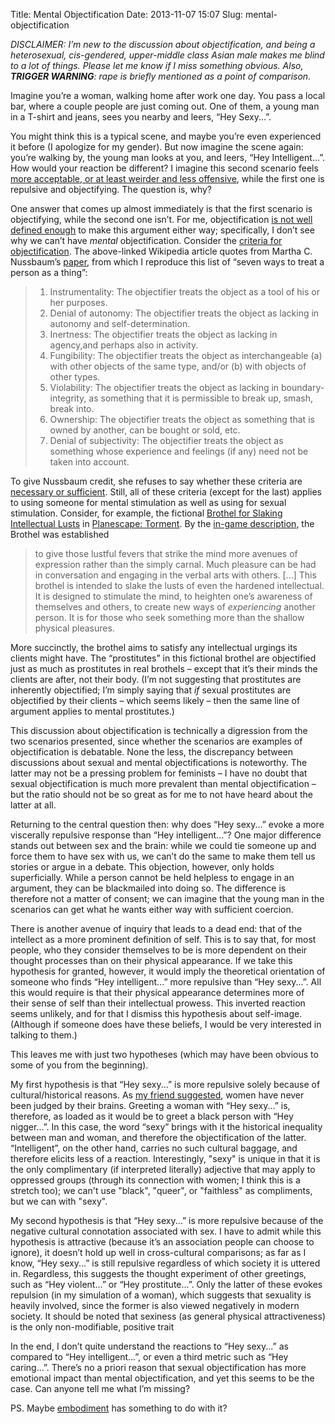 Title: Mental Objectification
Date: 2013-11-07 15:07
Slug: mental-objectification

*DISCLAIMER: I’m new to the discussion about objectification, and being a heterosexual, cis-gendered, upper-middle class Asian male makes me blind to a lot of things. Please let me know if I miss something obvious. Also, **TRIGGER WARNING**: rape is briefly mentioned as a point of comparison.*

Imagine you’re a woman, walking home after work one day. You pass a local bar, where a couple people are just coming out. One of them, a young man in a T-shirt and jeans, sees you nearby and leers, “Hey Sexy...”.

You might think this is a typical scene, and maybe you’re even experienced it before (I apologize for my gender). But now imagine the scene again: you’re walking by, the young man looks at you, and leers, “Hey Intelligent...”. How would your reaction be different? I imagine this second scenario feels [more acceptable, or at least weirder and less offensive](https://twitter.com/justinnhli/status/354321746570117120), while the first one is repulsive and objectifying. The question is, why?

One answer that comes up almost immediately is that the first scenario is objectifying, while the second one isn’t. For me, objectification [is not well defined enough](http://justinnhli.com/posts/2013/06/defining-objectification.html) to make this argument either way; specifically, I don’t see why we can’t have *mental* objectification. Consider the [criteria for objectification](http://en.wikipedia.org/wiki/Objectification). The above-linked Wikipedia article quotes from Martha C. Nussbaum’s [paper](http://www.jstor.org/stable/2961930), from which I reproduce this list of “seven ways to treat a person as a thing”:

> 1.  Instrumentality: The objectifier treats the object as a tool of his or her purposes.
> 2.  Denial of autonomy: The objectifier treats the object as lacking in autonomy and self-determination.
> 3.  Inertness: The objectifier treats the object as lacking in agency,and perhaps also in activity.
> 4.  Fungibility: The objectifier treats the object as interchangeable (a) with other objects of the same type, and/or (b) with objects of other types.
> 5.  Violability: The objectifier treats the object as lacking in boundary-integrity, as something that it is permissible to break up, smash, break into.
> 6.  Ownership: The objectifier treats the object as something that is owned by another, can be bought or sold, etc.
> 7.  Denial of subjectivity: The objectifier treats the object as something whose experience and feelings (if any) need not be taken into account.

To give Nussbaum credit, she refuses to say whether these criteria are [necessary or sufficient](http://en.wikipedia.org/wiki/Necessity_and_sufficiency).  Still, all of these criteria (except for the last) applies to using someone for mental stimulation as well as using for sexual stimulation.  Consider, for example, the fictional [Brothel for Slaking Intellectual Lusts](http://torment.wikia.com/wiki/Brothel_for_Slaking_Intellectual_Lusts) in [Planescape: Torment](http://en.wikipedia.org/wiki/Planescape:_Torment). By the [in-game description](http://www.wischik.com/lu/senses/pst-book.html), the Brothel was established

> to give those lustful fevers that strike the mind more avenues of expression rather than the simply carnal. Much pleasure can be had in conversation and engaging in the verbal arts with others. [...] This brothel is intended to slake the lusts of even the hardened intellectual. It is designed to stimulate the mind, to heighten one’s awareness of themselves and others, to create new ways of *experiencing* another person. It is for those who seek something more than the shallow physical pleasures.

More succinctly, the brothel aims to satisfy any intellectual urgings its clients might have. The “prostitutes” in this fictional brothel are objectified just as much as prostitutes in real brothels – except that it’s their minds the clients are after, not their body. (I’m not suggesting that prostitutes are inherently objectified; I’m simply saying that *if* sexual prostitutes are objectified by their clients – which seems likely – then the same line of argument applies to mental prostitutes.)

This discussion about objectification is technically a digression from the two scenarios presented, since whether the scenarios are examples of objectification is debatable. None the less, the discrepancy between discussions about sexual and mental objectifications is noteworthy. The latter may not be a pressing problem for feminists – I have no doubt that sexual objectification is much more prevalent than mental objectification – but the ratio should not be so great as for me to not have heard about the latter at all.

Returning to the central question then: why does “Hey sexy...” evoke a more viscerally repulsive response than “Hey intelligent...”? One major difference stands out between sex and the brain: while we could tie someone up and force them to have sex with us, we can’t do the same to make them tell us stories or argue in a debate. This objection, however, only holds superficially. While a person cannot be held helpless to engage in an argument, they can be blackmailed into doing so. The difference is therefore not a matter of consent; we can imagine that the young man in the scenarios can get what he wants either way with sufficient coercion.

There is another avenue of inquiry that leads to a dead end: that of the intellect as a more prominent definition of self. This is to say that, for most people, who they consider themselves to be is more dependent on their thought processes than on their physical appearance. If we take this hypothesis for granted, however, it would imply the theoretical orientation of someone who finds “Hey intelligent...” more repulsive than “Hey sexy...”. All this would require is that their physical appearance determines more of their sense of self than their intellectual prowess. This inverted reaction seems unlikely, and for that I dismiss this hypothesis about self-image. (Although if someone does have these beliefs, I would be very interested in talking to them.)

This leaves me with just two hypotheses (which may have been obvious to some of you from the beginning).

My first hypothesis is that “Hey sexy...” is more repulsive solely because of cultural/historical reasons. As [my friend suggested](https://twitter.com/kylelady/status/354324190440079361), women have never been judged by their brains. Greeting a woman with “Hey sexy...” is, therefore, as loaded as it would be to greet a black person with “Hey nigger...”. In this case, the word “sexy” brings with it the historical inequality between man and woman, and therefore the objectification of the latter. “Intelligent”, on the other hand, carries no such cultural baggage, and therefore elicits less of a reaction.  Interestingly, "sexy" is unique in that it is the only complimentary (if interpreted literally) adjective that may apply to oppressed groups (through its connection with women; I think this is a stretch too); we can't use "black", "queer", or "faithless" as compliments, but we can with "sexy".

My second hypothesis is that “Hey sexy...” is more repulsive because of the negative cultural connotation associated with sex. I have to admit while this hypothesis is attractive (because it’s an association people can choose to ignore), it doesn’t hold up well in cross-cultural comparisons; as far as I know, “Hey sexy...” is still repulsive regardless of which society it is uttered in. Regardless, this suggests the thought experiment of other greetings, such as “Hey violent...” or “Hey prostitute...”. Only the latter of these evokes repulsion (in my simulation of a woman), which suggests that sexuality is heavily involved, since the former is also viewed negatively in modern society.  It should be noted that sexiness (as general physical attractiveness) is the only non-modifiable, positive trait

In the end, I don’t quite understand the reactions to “Hey sexy...” as compared to “Hey intelligent...”, or even a third metric such as “Hey caring...”. There’s no a priori reason that sexual objectification has more emotional impact than mental objectification, and yet this seems to be the case. Can anyone tell me what I’m missing?

PS. Maybe [embodiment](http://en.wikipedia.org/wiki/Embodied_cognition) has something to do with it?

